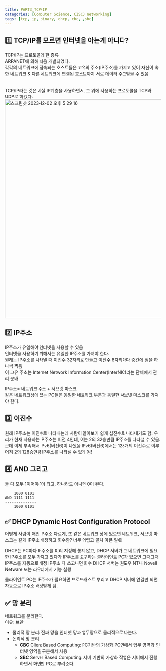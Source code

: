 ```yaml
---
title: PART3_TCP/IP
categories: [Computer Science, CISCO networking]
tags: [tcp, ip, binary, dhcp, cbc, ,sbc]
---
```


## 1️⃣ TCP/IP를 모르면 인터넷을 아는게 아니다?

TCP/IP는 프로토콜의 한 종류 <br>
ARPANET에 의해 처음 개발되었다. <br>
각각의 네트워크에 접속되는 호스트들은 고유의 주소(IP주소)를 가지고 있어 자신이 속한 네트워크 & 다른 네트워크에 연결된 호스트까지 서로 데이터 주고받을 수 있음 <br>
<br>
<br>
TCP/IP라는 것은 사실 IP계층을 사용하면서, 그 위에 사용하는 프로토콜을 TCP와 UDP로 하겠다.<br>
<img width="707" alt="스크린샷 2023-12-02 오후 5 29 16" src="https://github.com/soheeparklee/sc_project_carrotMkt_improved/assets/97790983/a8d35e36-6e27-4c45-bb14-f79b5b6cddd7">

## 2️⃣ IP주소

IP주소가 유일해야 인터넷을 사용할 수 있음 <br>
인터넷을 사용하기 위해서는 유일한 IP주소를 가져야 한다. <br>
원래는 IP주소를 나타낼 때 이진수 32자리로 만들고 이진수 8자리마다 중간에 점을 하나씩 찍음 <br>
이 고유 주소는 Internet Network Information Center(InterNIC)라는 단체에서 관리 분배 <br>

IP주소= 네트워크 주소 + 서브넷 마스크 <br>
같은 네트워크상에 있는 PC들은 동일한 네트워크 부분과 동일한 서브넷 마스크를 가져야 한다. <br>

## 3️⃣ 이진수

원래 IP주소는 이진수로 나타내는데 사람이 알아보기 쉽게 십진수로 나타내기도 함.
우리가 현재 사용하는 IP주소는 버전 4인데, 이는 2의 32승만큼 IP주소를 나타낼 수 있음.
근데 이제 부족해서 IPv6(버전6)이 나왔음
IPv6(버전6)에서는 128개의 이진수로 이루어져 2의 128승만큼 IP주소를 나타낼 수 있게 됨!

## 4️⃣ AND 그리고

둘 다 모두 1이어야 1이 되고, 하나라도 아니면 0이 된다.

```
    1000 0101
AND 1111 1111
--------------
    1000 0101
```

## ✅ DHCP Dynamic Host Configuration Protocol

어떻게 사람이 매번 IP주소 다르게, 또 같은 네트워크 상에 있으면 네트워크, 서브넷 마스크는 같게 IP주소 배정하고 회수함? 너무 어렵고 골치 아픈 일😩

DHCP는 PC마다 IP주소를 미리 지정해 놓지 않고,
DHCP 서버가 그 네트워크에 필요한 IP주소를 모두 가지고 있다가
IP주소를 요구하는 클라이언트 PC가 있으면 그때그때 IP주소를 자동으로 배정
IP주소 다 쓰고나면 회수
DHCP 서버는 원도우 NT나 Novell Netware 또는 라우터에서 기능 실행

클라이언트 PC는 IP주소가 필요하면 브로드캐스트 뿌리고 DHCP 서버에 연결만 되면 자동으로 IP주소 배정받게 됨.

## ✅ 망 분리

네트워크를 분리한다. <br>
이유: 보안 <br>

- 물리적 망 분리: 진짜 망을 인터넷 망과 업무망으로 물리적으로 나눈다. <br>
- 논리적 망 분리 <br>
  - **CBC** Client Based Computing: PC기반의 가상화
    PC안에서 업무 영역과 인터넷 영역을 구분해서 사용
  - **SBC** Server Based Computing: 서버 기반의 가상화
    작업은 서버에서 진행하면서 화면만 PC로 뿌려준다.
